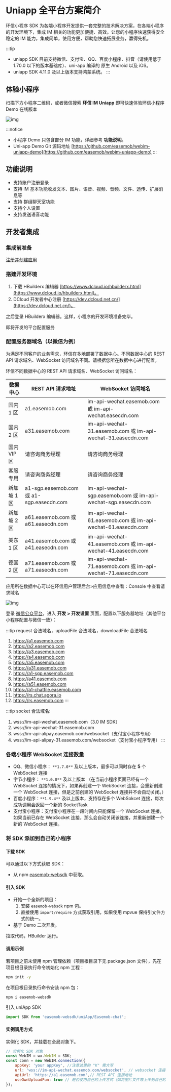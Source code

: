 # Uniapp 全平台方案简介

<Toc />

环信小程序 SDK 为各端小程序开发提供一套完整的技术解决方案，在各端小程序的开发环境下，集成 IM 相关的功能更加便捷、高效。让您的小程序快速获得安全稳定的 IM 能力，集成简单，使用方便，帮助您快速拓展业务，赢得先机。

:::tip
- uniapp SDK 目前支持微信、支付宝、QQ、百度小程序、抖音（请使用低于 1.70.0 以下的版本基础库）、uni-app 编译的 原生 Android 以及 iOS。
- uniapp SDK 4.11.0 及以上版本支持鸿蒙系统。
:::

## 体验小程序

扫描下方小程序二维码，或者微信搜索 **环信 IM Uniapp** 即可快速体验环信小程序 Demo 在线版本

![img](/images/applet/applet-demo.png)

:::notice

- 小程序 Demo 只包含部分 IM 功能，详细参考 **功能说明**。
- Uni-app Demo Git 源码地址 [https://github.com/easemob/webim-uniapp-demo](https://github.com/easemob/webim-uniapp-demo)
  :::
  
## 功能说明

- 支持账户注册登录
- 支持 IM 基本功能收发文本、图片、语音、视频、音频、文件、透传、扩展消息等
- 支持 群组聊天室功能
- 支持个人设置
- 支持发送语音功能

## 开发者集成

### 集成前准备

[注册并创建应用](/product/enable_and_configure_IM.html#创建应用)

### 搭建开发环境

1. 下载 HBuilderx 编辑器 [https://www.dcloud.io/hbuilderx.html](https://www.dcloud.io/hbuilderx.html)。
2. DCloud 开发者中心注册 [https://dev.dcloud.net.cn/](https://dev.dcloud.net.cn/)。

之后登录 HBuilderx 编辑器。这样，小程序的开发环境准备完毕。

即将开发的平台配置服务

### 配置服务器域名（以微信为例）

为满足不同客户的业务需求，环信在多地部署了数据中心。不同数据中心的 REST API 请求域名、WebSocket 访问域名不同。请根据您所在数据中心进行配置。

环信不同数据中心的 REST API 请求域名、WebSocket 访问域名：

| 数据中心      | REST API 请求地址      | WebSocket 访问域名          |
| ------------- | ------------------ | -------------------------------- |
| 国内 1 区   | a1.easemob.com    | im-api-wechat.easemob.com 或 im-api-wechat.easecdn.com   |
| 国内 2 区   | a31.easemob.com   | im-api-wechat-31.easemob.com 或 im-api-wechat-31.easecdn.com |
| 国内 VIP 区 | 请咨询商务经理    | 请咨询商务经理     |
| 客服专用    | 请咨询商务经理    | 请咨询商务经理   |
| 新加坡 1 区   | a1-sgp.easemob.com 或 a1-sgp.easecdn.com | im-api-wechat-sgp.easemob.com  或 im-api-wechat-sgp.easecdn.com  |
| 新加坡 2 区   | a61.easemob.com 或 a61.easecdn.com | im-api-wechat-61.easemob.com 或 im-api-wechat-61.easecdn.com |
| 美东 1 区     | a41.easemob.com 或 a41.easecdn.com       | im-api-wechat-41.easemob.com 或 im-api-wechat-41.easecdn.com   |
| 德国 2 区 | a71.easemob.com 或 a71.easecdn.com       | im-api-wechat-71.easemob.com 或 im-api-wechat-71.easecdn.com   |

应用所在数据中心可以在环信用户管理后台>应用信息中查看：Console 中查看请求域名

![img](/images/applet/service_overview.png)

登录 [微信公众平台](https://mp.weixin.qq.com/)，进入 **开发 > 开发设置** 页面，配置以下服务器地址（其他平台小程序配置与微信一致）：

:::tip
request 合法域名，uploadFile 合法域名，downloadFile 合法域名

1. https://a1.easemob.com
2. https://a2.easemob.com
3. https://a3.easemob.com
4. https://a4.easemob.com
5. https://a5.easemob.com
6. https://a31.easemob.com
7. https://a1-sgp.easemob.com
8. https://a41.easemob.com
9. https://a51.easemob.com
10. https://a1-chatfile.easemob.com
11. https://rs.chat.agora.io
12. https://rs.easemob.com
:::

:::tip
socket 合法域名:

1. wss://im-api-wechat.easemob.com（3.0 IM SDK）
2. wss://im-api-wechat-31.easemob.com
3. wss://im-api-alipay.easemob.com/websocket（支付宝小程序专用）
4. wss://im-api-alipay-31.easemob.com/websocket（支付宝小程序专用）
:::

### 各端小程序 WebSocket 连接数量

- QQ、微信小程序： `**1.7.0**` 及以上版本，最多可以同时存在 **5** 个 WebSocket 连接
- 字节小程序： `**1.0.0**` 及以上版本 （在当前小程序页面已经有一个 WebSocket 连接的情况下，如果再创建一个 WebSocket 连接，会重新创建一个 WebSocket 连接，但是之前创建的 WebSocket 连接并不会自动关闭。）
- 百度小程序：`**1.9.4**` 及以上版本，支持存在多个 WebSokcet 连接，每次成功调用会返回一个新的 SocketTask
- 支付宝小程序：支付宝小程序在一段时间内只能保留一个 WebSocket 连接，如果当前已存在 WebSocket 连接，那么会自动关闭该连接，并重新创建一个新的 WebSocket 连接。

### 将 SDK 添加到自己的小程序

#### 下载 SDK

可以通过以下方式获取 SDK：

- 从 npm [easemob-websdk](https://www.npmjs.com/package/easemob-websdk/) 中获取。

#### 引入 SDK

- 开始一个全新的项目：
  1. 安装 `easemob-websdk` npm 包。
  2. 直接使用 `import/require` 方式获取引用，如果使用 mpvue 保持引文件方式的统一。
- 基于 Demo 二次开发。

拉取代码，HBuilder 运行。

#### 调用示例

若项目之前未使用 npm 管理依赖（项目根目录下无 package.json 文件），先在项目根目录执行命令初始化 npm 工程：

```bash 
npm init -y
```
在项目根目录执行命令安装 npm 包：

```bash 
npm i easemob-websdk
```
引入 uniApp SDK

```JavaScript
import SDK from 'easemob-websdk/uniApp/Easemob-chat';
```

#### 实例调用方式

实例化 SDK，并挂载在全局对象下。

```JavaScript
// 实例化 SDK 对象
const WebIM = wx.WebIM = SDK;
const conn = new WebIM.connection({
    appKey: 'your appKey', //注意这里的 "K" 需大写
    url: 'wss://im-api-wechat.easemob.com/websocket', // websocket 连接地址
    apiUrl: 'https://a1.easemob.com',// REST API 连接地址
    useOwnUploadFun: true // 是否使用自己的上传方式（如将图片文件等上传到自己的服务器，构建消息时只传 URL）
});
```

